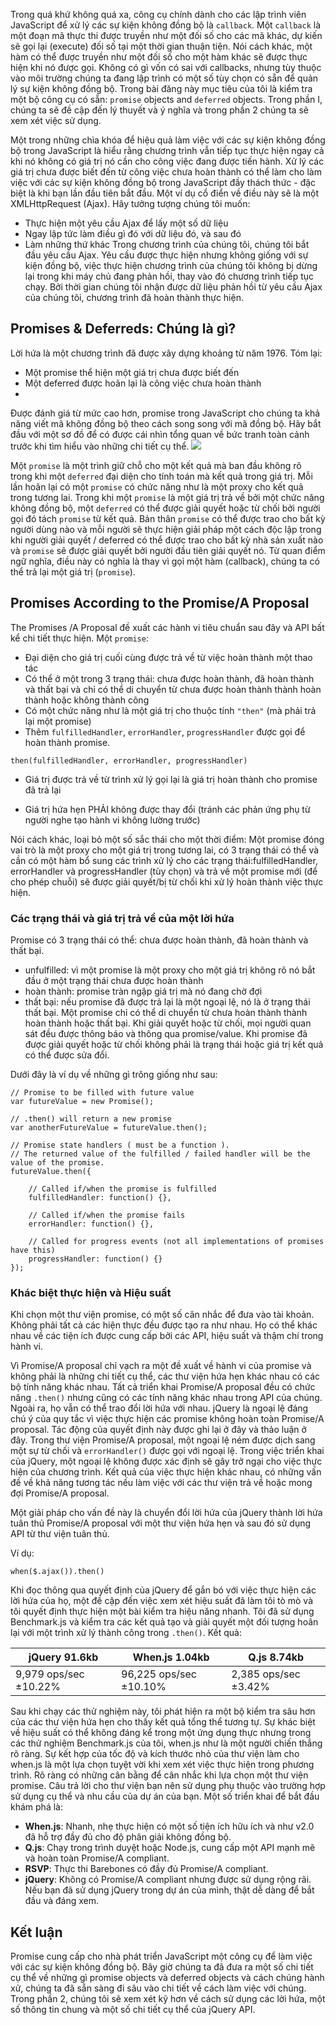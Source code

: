 Trong quá khứ không quá xa, công cụ chính dành cho các lập trình viên JavaScript để xử lý các sự kiện không đồng bộ là `callback`.
Một `callback` là một đoạn mã thực thi được truyền như một đối số cho các mã khác, dự kiến sẽ gọi lại (execute) đối số tại một thời gian thuận tiện.
Nói cách khác, một hàm có thể được truyền như một đối số cho một hàm khác sẽ được thực hiện khi nó được gọi. 
Không có gì vốn có sai với callbacks, nhưng tùy thuộc vào môi trường chúng ta đang lập trình có một số tùy chọn có sẵn để quản lý sự kiện không đồng bộ. Trong bài đăng này mục tiêu của tôi là kiểm tra một bộ công cụ có sẵn: `promise` objects and `deferred` objects. Trong phần I, chúng ta sẽ đề cập đến lý thuyết và ý nghĩa và trong phần 2 chúng ta sẽ xem xét việc sử dụng.

Một trong những chìa khóa để hiệu quả làm việc với các sự kiện không đồng bộ trong JavaScript là hiểu rằng chương trình vẫn tiếp tục thực hiện ngay cả khi nó không có giá trị nó cần cho công việc đang được tiến hành. Xử lý các giá trị chưa được biết đến từ công việc chưa hoàn thành có thể làm cho làm việc với các sự kiện không đồng bộ trong JavaScript đầy thách thức - đặc biệt là khi bạn lần đầu tiên bắt đầu.
Một ví dụ cổ điển về điều này sẽ là một XMLHttpRequest (Ajax). Hãy tưởng tượng chúng tôi muốn:
- Thực hiện một yêu cầu Ajax để lấy một số dữ liệu
- Ngay lập tức làm điều gì đó với dữ liệu đó, và sau đó
- Làm những thứ khác
Trong chương trình của chúng tôi, chúng tôi bắt đầu yêu cầu Ajax. Yêu cầu được thực hiện nhưng không giống với sự kiện đồng bộ, việc thực hiện chương trình của chúng tôi không bị dừng lại trong khi máy chủ đang phản hồi, thay vào đó chương trình tiếp tục chạy. Bởi thời gian chúng tôi nhận được dữ liệu phản hồi từ yêu cầu Ajax của chúng tôi, chương trình đã hoàn thành thực hiện.

## Promises & Deferreds: Chúng là gì?

Lời hứa là một chương trình đã được xây dựng khoảng từ năm 1976. Tóm lại:
- Một promise thể hiện một giá trị chưa được biết đến
- Một deferred được hoãn lại là công việc chưa hoàn thành
- 
Được đánh giá từ mức cao hơn, promise trong JavaScript cho chúng ta khả năng viết mã không đồng bộ theo cách song song với mã đồng bộ. Hãy bắt đầu với một sơ đồ để có được cái nhìn tổng quan về bức tranh toàn cảnh trước khi tìm hiểu vào những chi tiết cụ thể.
![](https://images.viblo.asia/e372a420-dd42-4b75-87d6-1aeacc6edfb4.png)

Một `promise` là một trình giữ chỗ cho một kết quả mà ban đầu không rõ trong khi một `deferred` đại diện cho tính toán mà kết quả trong giá trị. Mỗi lần hoãn lại có một `promise` có chức năng như là một proxy cho kết quả trong tương lai. Trong khi một `promise` là một giá trị trả về bởi một chức năng không đồng bộ, một `deferred` có thể được giải quyết hoặc từ chối bởi người gọi đó tách `promise` từ kết quả. Bản thân `promise` có thể được trao cho bất kỳ người dùng nào và mỗi người sẽ thực hiện giải pháp một cách độc lập trong khi người giải quyết / deferred có thể được trao cho bất kỳ nhà sản xuất nào và `promise` sẽ được giải quyết bởi người đầu tiên giải quyết nó. Từ quan điểm ngữ nghĩa, điều này có nghĩa là thay vì gọi một hàm (callback), chúng ta có thể trả lại một giá trị (`promise`).

## Promises According to the Promise/A Proposal

The Promises /A Proposal đề xuất các hành vi tiêu chuẩn sau đây và API bất kể chi tiết thực hiện.
Một `promise`:
- Đại diện cho giá trị cuối cùng được trả về từ việc hoàn thành một thao tác
- Có thể ở một trong 3 trạng thái: chưa được hoàn thành, đã hoàn thành và thất bại và chỉ có thể di chuyển từ chưa được hoàn thành thành hoàn thành hoặc không thành công
- Có một chức năng như là một giá trị cho thuộc tính `"then"` (mà phải trả lại một promise)
- Thêm `fulfilledHandler`,  `errorHandler`, `progressHandler` được gọi để hoàn thành promise.
```
then(fulfilledHandler, errorHandler, progressHandler)
```
- Giá trị được trả về từ trình xử lý gọi lại là giá trị hoàn thành cho promise đã trả lại

- Giá trị hứa hẹn PHẢI không được thay đổi (tránh các phản ứng phụ từ người nghe tạo hành vi không lường trước)

Nói cách khác, loại bỏ một số sắc thái cho một thời điểm:
Một promise đóng vai trò là một proxy cho một giá trị trong tương lai, có 3 trạng thái có thể và cần có một hàm bổ sung các trình xử lý cho các trạng thái:fulfilledHandler, errorHandler và progressHandler (tùy chọn) và trả về một promise mới (để cho phép chuỗi) sẽ được giải quyết/bị từ chối khi xử lý hoàn thành việc thực hiện.

### Các trạng thái và giá trị trả về của một lời hứa

Promise có 3 trạng thái có thể: chưa được hoàn thành, đã hoàn thành và thất bại.

- unfulfilled: vì một promise là một proxy cho một giá trị không rõ nó bắt đầu ở một trạng thái chưa được hoàn thành
- hoàn thành: promise tràn ngập giá trị mà nó đang chờ đợi
- thất bại: nếu promise đã được trả lại là một ngoại lệ, nó là ở trạng thái thất bại.
Một promise chỉ có thể di chuyển từ chưa hoàn thành thành hoàn thành hoặc thất bại. Khi giải quyết hoặc từ chối, mọi người quan sát đều được thông báo và thông qua promise/value. Khi promise đã được giải quyết hoặc từ chối không phải là trạng thái hoặc giá trị kết quả có thể được sửa đổi.

Dưới đây là ví dụ về những gì trông giống như sau:
```
// Promise to be filled with future value
var futureValue = new Promise();

// .then() will return a new promise
var anotherFutureValue = futureValue.then();

// Promise state handlers ( must be a function ).
// The returned value of the fulfilled / failed handler will be the value of the promise.
futureValue.then({

    // Called if/when the promise is fulfilled
    fulfilledHandler: function() {},

    // Called if/when the promise fails
    errorHandler: function() {},

    // Called for progress events (not all implementations of promises have this)
    progressHandler: function() {}
});
```

### Khác biệt thực hiện và Hiệu suất

Khi chọn một thư viện promise, có một số cân nhắc để đưa vào tài khoản. Không phải tất cả các hiện thực đều được tạo ra như nhau. Họ có thể khác nhau về các tiện ích được cung cấp bởi các API, hiệu suất và thậm chí trong hành vi.

Vì Promise/A proposal chỉ vạch ra một đề xuất về hành vi của promise và không phải là những chi tiết cụ thể, các thư viện hứa hẹn khác nhau có các bộ tính năng khác nhau. Tất cả triển khai Promise/A proposal đều có chức năng `.then()` nhưng cũng có các tính năng khác nhau trong API của chúng. Ngoài ra, họ vẫn có thể trao đổi lời hứa với nhau. jQuery là ngoại lệ đáng chú ý của quy tắc vì việc thực hiện các promise không hoàn toàn Promise/A proposal. Tác động của quyết định này được ghi lại ở đây và thảo luận ở đây.
Trong thư viện Promise/A proposal, một ngoại lệ ném được dịch sang một sự từ chối và `errorHandler()` được gọi với ngoại lệ. Trong việc triển khai của jQuery, một ngoại lệ không được xác định sẽ gây trở ngại cho việc thực hiện của chương trình. Kết quả của việc thực hiện khác nhau, có những vấn đề về khả năng tương tác nếu làm việc với các thư viện trả về hoặc mong đợi Promise/A proposal.

Một giải pháp cho vấn đề này là chuyển đổi lời hứa của jQuery thành lời hứa tuân thủ Promise/A proposal với một thư viện hứa hẹn và sau đó sử dụng API từ thư viện tuân thủ.

Ví dụ:
```
when($.ajax()).then()
```

Khi đọc thông qua quyết định của jQuery để gắn bó với việc thực hiện các lời hứa của họ, một đề cập đến việc xem xét hiệu suất đã làm tôi tò mò và tôi quyết định thực hiện một bài kiểm tra hiệu năng nhanh. Tôi đã sử dụng Benchmark.js và kiểm tra các kết quả tạo và giải quyết một đối tượng hoãn lại với một trình xử lý thành công trong `.then()`.
Kết quả:


| jQuery 91.6kb | When.js 1.04kb | Q.js 8.74kb |
| -------- | -------- | -------- |
| 9,979 ops/sec ±10.22%     | 96,225 ops/sec ±10.10%	     | 2,385 ops/sec ±3.42%     |

Sau khi chạy các thử nghiệm này, tôi phát hiện ra một bộ kiểm tra sâu hơn của các thư viện hứa hẹn cho thấy kết quả tổng thể tương tự.
Sự khác biệt về hiệu suất có thể không đáng kể trong một ứng dụng thực nhưng trong các thử nghiệm Benchmark.js của tôi, when.js như là một người chiến thắng rõ ràng. Sự kết hợp của tốc độ và kích thước nhỏ của thư viện làm cho when.js là một lựa chọn tuyệt vời khi xem xét việc thực hiện trong phương trình.
Rõ ràng có những cân bằng để cân nhắc khi lựa chọn một thư viện promise. Câu trả lời cho thư viện bạn nên sử dụng phụ thuộc vào trường hợp sử dụng cụ thể và nhu cầu của dự án của bạn. Một số triển khai để bắt đầu khám phá là:
- **When.js**: Nhanh, nhẹ thực hiện có một số tiện ích hữu ích và như v2.0 đã hỗ trợ đầy đủ cho độ phân giải không đồng bộ.
- **Q.js**: Chạy trong trình duyệt hoặc Node.js, cung cấp một API mạnh mẽ và hoàn toàn Promise/A compliant.
- **RSVP**: Thực thi Barebones có đầy đủ Promise/A compliant.
- **jQuery**: Không có Promise/A compliant nhưng được sử dụng rộng rãi. Nếu bạn đã sử dụng jQuery trong dự án của mình, thật dễ dàng để bắt đầu và đáng xem.

## Kết luận 
Promise cung cấp cho nhà phát triển JavaScript một công cụ để làm việc với các sự kiện không đồng bộ. Bây giờ chúng ta đã đưa ra một số chi tiết cụ thể về những gì promise objects và deferred objects và cách chúng hành xử, chúng ta đã sẵn sàng đi sâu vào chi tiết về cách làm việc với chúng. Trong phần 2, chúng tôi sẽ xem xét kỹ hơn về cách sử dụng các lời hứa, một số thông tin chung và một số chi tiết cụ thể của jQuery API.